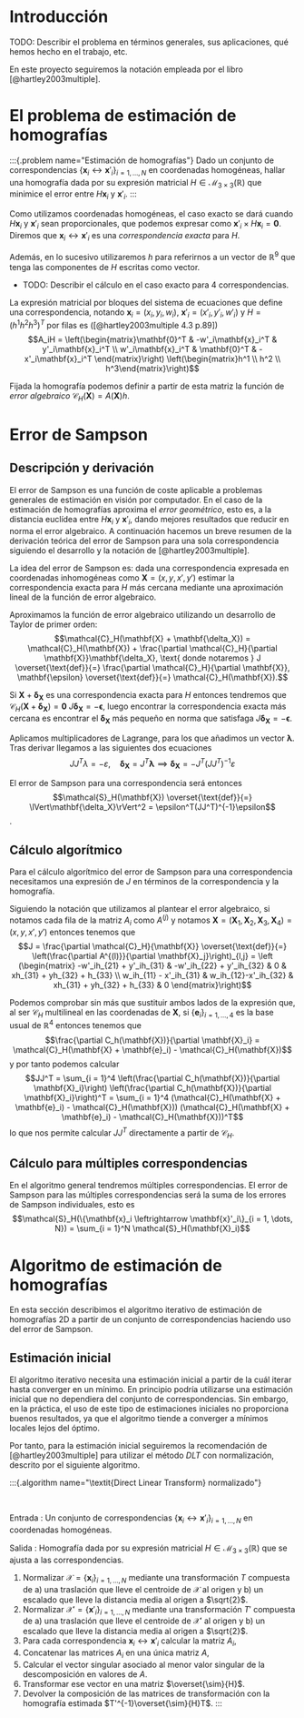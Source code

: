 # Introducción

TODO: Describir el problema en términos generales, sus aplicaciones, qué hemos hecho en el trabajo, etc.

En este proyecto seguiremos la notación empleada por el libro [@hartley2003multiple].

# El problema de estimación de homografías

:::{.problem name="Estimación de homografías"}
Dado un conjunto de correspondencias $\{\mathbf{x}_i \leftrightarrow \mathbf{x}'_i\}_{i = 1, \dots, N}$ en coordenadas homogéneas,
hallar una homografía dada por su expresión matricial $H \in \mathcal{M}_{3 \times 3}(\mathbb{R})$ que minimice el error entre $H\mathbf{x}_i$ y $\mathbf{x}'_i$.
:::

Como utilizamos coordenadas homogéneas, el caso exacto se dará cuando $H\mathbf{x}_i$ y $\mathbf{x}'_i$ sean proporcionales, que podemos expresar como $\mathbf{x}'_i \times H\mathbf{x}_i = \mathbf{0}$.
Diremos que $\mathbf{x}_i \leftrightarrow \mathbf{x}'_i$ es una *correspondencia exacta* para $H$.

Además, en lo sucesivo utilizaremos $h$ para referirnos a un vector de $\mathbb{R}^9$ que tenga las componentes de $H$ escritas como vector.

- TODO: Describir el cálculo en el caso exacto para 4 correspondencias. 

La expresión matricial por bloques del sistema de ecuaciones que define una correspondencia, notando $\mathbf{x}_i = (x_i, y_i, w_i)$, $\mathbf{x}'_i = (x'_i, y'_i, w'_i)$ y $H = (h^1 h^2 h^3)^T$ por filas es ([@hartley2003multiple 4.3 p.89])
$$A_iH =
\left(\begin{matrix}\mathbf{0}^T & -w'_i\mathbf{x}_i^T & y'_i\mathbf{x}_i^T \\
w'_i\mathbf{x}_i^T  & \mathbf{0}^T  & -x'_i\mathbf{x}_i^T \end{matrix}\right)
\left(\begin{matrix}h^1 \\ h^2 \\ h^3\end{matrix}\right)$$

Fijada la homografía podemos definir a partir de esta matriz la función de *error algebraico* $\mathcal{C}_H(\mathbf{X}) = A(\mathbf{X})h$.

# Error de Sampson
## Descripción y derivación

El error de Sampson es una función de coste aplicable a problemas generales de estimación en visión por computador.
En el caso de la estimación de homografías aproxima el *error geométrico*, esto es, a la distancia euclídea entre $H\mathbf{x}_i$ y $\mathbf{x}'_i$, dando mejores resultados que reducir en norma el error algebraico.
A continuación hacemos un breve resumen de la derivación teórica del error de Sampson para una sola correspondencia siguiendo el desarrollo y la notación de [@hartley2003multiple].

La idea del error de Sampson es: dada una correspondencia expresada en coordenadas inhomogéneas como $\mathbf{X} = (x,y,x',y')$ estimar la correspondencia exacta para $H$ más cercana mediante una aproximación lineal de la función de error algebraico.

Aproximamos la función de error algebraico utilizando un desarrollo de Taylor de primer orden:
$$\mathcal{C}_H(\mathbf{X} + \mathbf{\delta_X}) = \mathcal{C}_H(\mathbf{X}) + \frac{\partial \mathcal{C}_H}{\partial \mathbf{X}}\mathbf{\delta_X}, \text{ donde notaremos } J \overset{\text{def}}{=} \frac{\partial \mathcal{C}_H}{\partial \mathbf{X}}, \mathbf{\epsilon} \overset{\text{def}}{=}  \mathcal{C}_H(\mathbf{X}).$$

Si $\mathbf{X} + \mathbf{\delta_X}$ es una correspondencia exacta para $H$ entonces tendremos que $\mathcal{C}_H(\mathbf{X} + \mathbf{\delta_X}) = \mathbf{0}$
$J\mathbf{\delta_X} = - \mathbf{\epsilon},$
luego encontrar la correspondencia exacta más cercana es encontrar el $\mathbf{\delta_X}$ más pequeño en norma que satisfaga $J\mathbf{\delta_X} = - \mathbf{\epsilon}$.

<!-- TODO: Podría describir los multiplicadores de Lagrange con más detalle -->

Aplicamos multiplicadores de Lagrange, para los que añadimos un vector $\mathbf{\lambda}$.
Tras derivar llegamos a las siguientes dos ecuaciones
$$JJ^T \lambda = -\varepsilon, \quad \mathbf{\delta_X} = J^T\mathbf{\lambda} \implies \mathbf{\delta_X} = -J^T(JJ^T)^{-1}\varepsilon$$

El error de Sampson para una correspondencia será entonces
$$\mathcal{S}_H(\mathbf{X}) \overset{\text{def}}{=} \lVert\mathbf{\delta_X}\rVert^2 = \epsilon^T(JJ^T)^{-1}\epsilon$$.

## Cálculo algorítmico

Para el cálculo algorítmico del error de Sampson para una correspondencia necesitamos una expresión de $J$ en términos de la correspondencia y la homografía.

Siguiendo la notación que utilizamos al plantear el error algebraico, si notamos cada fila de la matriz $A_i$ como $A^{(j)}$ y notamos $\mathbf{X} = (\mathbf{X}_1, \mathbf{X}_2, \mathbf{X}_3, \mathbf{X}_4) = (x,y,x',y')$ entonces tenemos que
$$J = \frac{\partial \mathcal{C}_H}{\mathbf{X}} \overset{\text{def}}{=} \left(\frac{\partial A^{(l)}}{\partial \mathbf{X}_j}\right)_{l,j} = \left
(\begin{matrix}
-w'_ih_{21} + y'_ih_{31} & -w'_ih_{22} + y'_ih_{32} & 0 &  xh_{31} + yh_{32} + h_{33} \\ 
w_ih_{11} - x'_ih_{31} & w_ih_{12}-x'_ih_{32} & xh_{31} + yh_{32} + h_{33} & 0
\end{matrix}\right)$$

Podemos comprobar sin más que sustituir ambos lados de la expresión que, al ser $\mathcal{C}_H$ multilineal en las coordenadas de $\mathbf{X}$, si $\{\mathbf{e}_i\}_{i = 1,\dots, 4}$ es la base usual de $\mathbb{R}^4$ entonces tenemos que 
$$\frac{\partial C_h(\mathbf{X})}{\partial \mathbf{X}_i} = \mathcal{C}_H(\mathbf{X} + \mathbf{e}_i) - \mathcal{C}_H(\mathbf{X})$$
y por tanto podemos calcular
$$JJ^T = \sum_{i = 1}^4 \left(\frac{\partial C_h(\mathbf{X})}{\partial \mathbf{X}_i}\right) \left(\frac{\partial C_h(\mathbf{X})}{\partial \mathbf{X}_i}\right)^T = \sum_{i = 1}^4 (\mathcal{C}_H(\mathbf{X} + \mathbf{e}_i) - \mathcal{C}_H(\mathbf{X})) (\mathcal{C}_H(\mathbf{X} + \mathbf{e}_i) - \mathcal{C}_H(\mathbf{X}))^T$$
lo que nos permite calcular $JJ^T$ directamente a partir de $\mathcal{C}_H$.

## Cálculo para múltiples correspondencias

En el algoritmo general tendremos múltiples correspondencias.
El error de Sampson para las múltiples correspondencias será la suma de los errores de Sampson individuales, esto es
$$\mathcal{S}_H(\{\mathbf{x}_i \leftrightarrow \mathbf{x}'_i\}_{i = 1, \dots, N}) = \sum_{i = 1}^N \mathcal{S}_H(\mathbf{X}_i)$$

# Algoritmo de estimación de homografías

En esta sección describimos el algoritmo iterativo de estimación de homografías 2D a partir de un conjunto de correspondencias haciendo uso del error de Sampson.

## Estimación inicial

El algoritmo iterativo necesita una estimación inicial a partir de la cuál iterar hasta converger en un mínimo.
En principio podría utilizarse una estimación inicial que no dependiera del conjunto de correspondencias.
Sin embargo, en la práctica, el uso de este tipo de estimaciones iniciales no proporciona buenos resultados, ya que el algoritmo tiende a converger a mínimos locales lejos del óptimo.

Por tanto, para la estimación inicial seguiremos la recomendación de [@hartley2003multiple] para utilizar el método *DLT* con normalización, descrito por el siguiente algoritmo.

:::{.algorithm name="\textit{Direct Linear Transform} normalizado"}

$\;$

Entrada
: Un conjunto de correspondencias $\{\mathbf{x}_i \leftrightarrow \mathbf{x}'_i\}_{i = 1, \dots, N}$ en coordenadas homogéneas.

Salida
:  Homografía dada por su expresión matricial $H \in \mathcal{M}_{3 \times 3}(\mathbb{R})$ que se ajusta a las correspondencias.

1. Normalizar $\mathcal{X} = \{\mathbf{x}_i\}_{i = 1,\dots, N}$ mediante una transformación $T$ compuesta de
   a) una traslación que lleve el centroide de $\mathcal{X}$ al origen y
   b) un escalado que lleve la distancia media al origen a $\sqrt{2}$.
2. Normalizar $\mathcal{X}' = \{\mathbf{x}'_i\}_{i = 1,\dots, N}$ mediante una transformación $T'$ compuesta de
   a) una traslación que lleve el centroide de $\mathcal{X}'$ al origen y
   b) un escalado que lleve la distancia media al origen a $\sqrt{2}$.
3. Para cada correspondencia $\mathbf{x}_i \leftrightarrow \mathbf{x}'_i$ calcular la matriz $A_i$,
4. Concatenar las matrices $A_i$ en una única matriz $A$,
5. Calcular el vector singular asociado al menor valor singular de la descomposición en valores de $A$.
6. Transformar ese vector en una matriz $\overset{\sim}{H}$.
7. Devolver la composición de las matrices de transformación con la homografía estimada $T'^{-1}\overset{\sim}{H}T$.
:::

